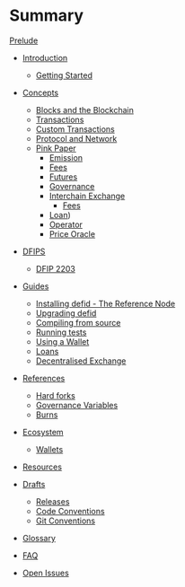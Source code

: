 # Summary

[Prelude](./prelude.md)

- [Introduction]()

  - [Getting Started]()

- [Concepts](./concepts.md)

  - [Blocks and the Blockchain](./concepts/block.md)
  - [Transactions](./concepts/transaction.md)
  - [Custom Transactions](./concepts/customtx.md)
  - [Protocol and Network](./concepts/proto.md)
  - [Pink Paper](./pinkpaper/README.md)
    - [Emission](./pinkpaper/emission/README.md)
    - [Fees](./pinkpaper/fees/README.md)
    - [Futures](./pinkpaper/futures/README.md)
    - [Governance](./pinkpaper/governance/README.md)
    - [Interchain Exchange](./pinkpaper/interchain-exchange/README.md)
      - [Fees](./pinkpaper/interchain-exchange/fees.md)
    - [Loan](./pinkpaper/loan/README.md))
    - [Operator](./pinkpaper/operator/README.md)
    - [Price Oracle](./pinkpaper/price-oracle/README.md)

- [DFIPS]()

  - [DFIP 2203](./dfips/2203.md)

- [Guides](./guides.md)

  - [Installing defid - The Reference Node](./guides/defid.md)
  - [Upgrading defid](./guides/upgrading.md)
  - [Compiling from source](./guides/compiling.md)
  - [Running tests](./guides/testing.md)
  - [Using a Wallet](./guides/wallet.md)
  - [Loans](./guides/loans.md)
  - [Decentralised Exchange](./guides/dex.md)

- [References](./concepts.md)

  - [Hard forks](./references/hardforks.md)
  - [Governance Variables](./references/governance_variables.md)
  - [Burns](./references/burn.md)

- [Ecosystem]()

  - [Wallets]()

- [Resources]()

- [Drafts]()

  - [Releases](./drafts/releases.md)
  - [Code Conventions]()
  - [Git Conventions]()

- [Glossary](./glossary.md)

- [FAQ](./faq.md)

- [Open Issues](./issues.md)
